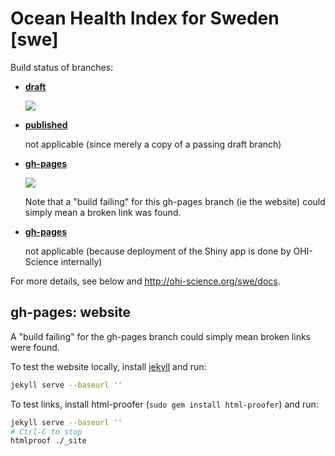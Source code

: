 # Ocean Health Index for Sweden [swe]

Build status of branches:

- [**draft**](https://github.com/OHI-Science/swe/tree/draft)

  [![](https://api.travis-ci.org/OHI-Science/swe.svg?branch=draft)](https://travis-ci.org/OHI-Science/swe/branches)

- [**published**](https://github.com/OHI-Science/swe/tree/published)

  not applicable (since merely a copy of a passing draft branch)  

- [**gh-pages**](https://github.com/OHI-Science/swe/tree/gh-pages)

  [![](https://api.travis-ci.org/OHI-Science/swe.svg?branch=gh-pages)](https://travis-ci.org/OHI-Science/swe/branches)
  
  Note that a "build failing" for this gh-pages branch (ie the website) could simply mean a broken link was found.

- [**gh-pages**](https://github.com/OHI-Science/swe/tree/app)

  not applicable (because deployment of the Shiny app is done by OHI-Science internally)

For more details, see below and http://ohi-science.org/swe/docs.

## gh-pages: website

A "build failing" for the gh-pages branch could simply mean broken links were found.

To test the website locally, install [jekyll](http://jekyllrb.com/docs/installation/) and run:

```bash
jekyll serve --baseurl ''
```

To test links, install html-proofer (`sudo gem install html-proofer`) and run:

```bash
jekyll serve --baseurl ''
# Ctrl-C to stop
htmlproof ./_site
```
